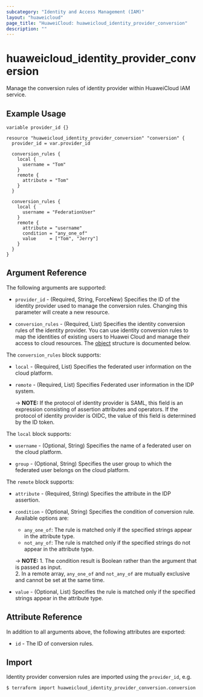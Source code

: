 ```yaml
---
subcategory: "Identity and Access Management (IAM)"
layout: "huaweicloud"
page_title: "HuaweiCloud: huaweicloud_identity_provider_conversion"
description: ""
---
```


# huaweicloud_identity_provider_conversion

Manage the conversion rules of identity provider within HuaweiCloud IAM service.

## Example Usage

```hcl
variable provider_id {}

resource "huaweicloud_identity_provider_conversion" "conversion" {
  provider_id = var.provider_id

  conversion_rules {
    local {
      username = "Tom"
    }
    remote {
      attribute = "Tom"
    }
  }

  conversion_rules {
    local {
      username = "FederationUser"
    }
    remote {
      attribute = "username"
      condition = "any_one_of"
      value     = ["Tom", "Jerry"]
    }
  }
}
```

<!--markdownlint-disable MD033-->

## Argument Reference

The following arguments are supported:

* `provider_id` - (Required, String, ForceNew) Specifies the ID of the identity provider used to manage the conversion rules.
  Changing this parameter will create a new resource.

* `conversion_rules` - (Required, List) Specifies the identity conversion rules of the identity provider.
  You can use identity conversion rules to map the identities of existing users to Huawei Cloud and manage their access
  to cloud resources.
  The [object](#conversion_rules) structure is documented below.

<a name="conversion_rules"></a>
The `conversion_rules` block supports:

* `local` - (Required, List) Specifies the federated user information on the cloud platform.

* `remote` - (Required, List) Specifies Federated user information in the IDP system.

  -> **NOTE:** If the protocol of identity provider is SAML, this field is an expression consisting of assertion
  attributes and operators.
  If the protocol of identity provider is OIDC, the value of this field is determined by the ID token.

The `local` block supports:

* `username` - (Optional, String) Specifies the name of a federated user on the cloud platform.

* `group` - (Optional, String) Specifies the user group to which the federated user belongs on the cloud platform.

The `remote` block supports:

* `attribute` - (Required, String) Specifies the attribute in the IDP assertion.

* `condition` - (Optional, String) Specifies the condition of conversion rule.
  Available options are:
  + `any_one_of`: The rule is matched only if the specified strings appear in the attribute type.
  + `not_any_of`: The rule is matched only if the specified strings do not appear in the attribute type.

  -> **NOTE:** 1. The condition result is Boolean rather than the argument that is passed as input.
  <br/>2. In a remote array, `any_one_of` and `not_any_of` are mutually exclusive and cannot be set at the same time.

* `value` - (Optional, List) Specifies the rule is matched only if the specified strings appear in the attribute type.

## Attribute Reference

In addition to all arguments above, the following attributes are exported:

* `id` - The ID of conversion rules.

## Import

Identity provider conversion rules are imported using the `provider_id`, e.g.

```bash
$ terraform import huaweicloud_identity_provider_conversion.conversion example_com_provider_oidc
```
